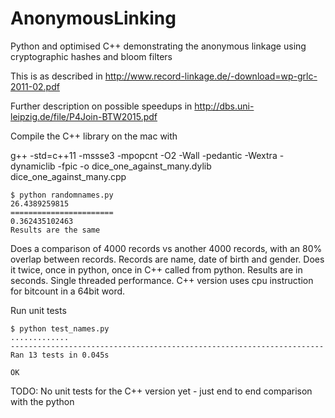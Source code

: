 # AnonymousLinking
Python and optimised C++ demonstrating the anonymous linkage using cryptographic hashes and bloom filters

This is as described in http://www.record-linkage.de/-download=wp-grlc-2011-02.pdf

Further description on possible speedups in http://dbs.uni-leipzig.de/file/P4Join-BTW2015.pdf

Compile the C++ library on the mac with

g++ -std=c++11 -mssse3 -mpopcnt -O2 -Wall -pedantic -Wextra -dynamiclib -fpic -o dice_one_against_many.dylib dice_one_against_many.cpp

```
$ python randomnames.py
26.4389259815
=======================
0.362435102463
Results are the same
```

Does a comparison of 4000 records vs another 4000 records, with an 80% overlap between records. Records are name, date
 of birth and gender. Does it twice, once in python, once in C++ called from python.
Results are in seconds. Single threaded performance. C++ version uses cpu instruction for bitcount in a 64bit word.


Run unit tests
```
$ python test_names.py
.............
----------------------------------------------------------------------
Ran 13 tests in 0.045s

OK
```

TODO: No unit tests for the C++ version yet - just end to end comparison with the python
